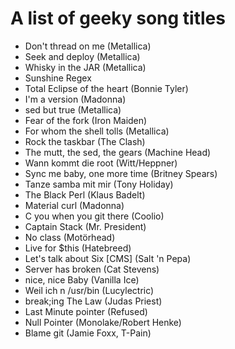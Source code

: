 # A list of geeky song titles #
- Don't thread on me (Metallica)
- Seek and deploy (Metallica)
- Whisky in the JAR (Metallica)
- Sunshine Regex
- Total Eclipse of the heart (Bonnie Tyler)
- I'm a version (Madonna)
- sed but true (Metallica)
- Fear of the fork (Iron Maiden)
- For whom the shell tolls (Metallica)
- Rock the taskbar (The Clash)
- The mutt, the sed, the gears (Machine Head)
- Wann kommt die root (Witt/Heppner)
- Sync me baby, one more time (Britney Spears)
- Tanze samba mit mir (Tony Holiday)
- The Black Perl (Klaus Badelt)
- Material curl (Madonna)
- C you when you git there (Coolio)
- Captain Stack (Mr. President)
- No class (Motörhead)
- Live for $this (Hatebreed)
- Let's talk about Six [CMS] (Salt 'n Pepa)
- Server has broken (Cat Stevens)
- nice, nice Baby (Vanilla Ice)
- Weil ich n /usr/bin (Lucylectric)
- break;ing The Law (Judas Priest)
- Last Minute pointer (Refused)
- Null Pointer (Monolake/Robert Henke)
- Blame git (Jamie Foxx, T-Pain)

